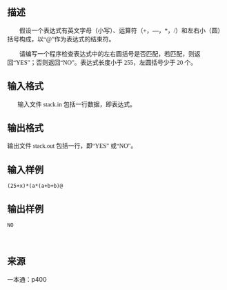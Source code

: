 ## 描述

<p class="MsoNormal" style="text-indent:21pt;"> <span style="font-family:宋体;"><span>假设一个表达式有英文字母（小写）、运算符（</span></span><span style="font-family:'Times New Roman';">+</span><span style="font-family:宋体;"><span>，</span>—，</span><span style="font-family:'Times New Roman';">*</span><span style="font-family:宋体;"><span>，</span></span><span style="font-family:'Times New Roman';">/</span><span style="font-family:宋体;"><span>）和左右小（圆）括号构成，以</span>“</span><span style="font-family:'Times New Roman';">@</span><span style="font-family:宋体;">”作为表达式的结束符。</span> </p> <p class="MsoNormal" style="text-indent:21pt;"> <span style="font-family:宋体;">请编写一个程序检查表达式中的左右圆括号是否匹配，若匹配，则返回“</span><span style="font-family:'Times New Roman';">YES</span><span style="font-family:宋体;">”；否则返回“</span><span style="font-family:'Times New Roman';">NO</span><span style="font-family:宋体;">”。表达式长度小于 </span><span style="font-family:'Times New Roman';">255</span><span style="font-family:宋体;"><span>，左圆括号少于</span> </span><span style="font-family:'Times New Roman';">20</span><span style="font-family:宋体;"> <span>个。</span></span><span style="font-family:宋体;"></span> </p>

## 输入格式

<p class="MsoNormal" style="margin-left:18pt;"> <span style="font-size:10.5pt;font-family:宋体;"><span>输入文件</span> </span><span style="font-size:10.5pt;font-family:'Times New Roman';">stack.in</span><span style="font-size:10.5pt;font-family:宋体;"> <span>包括一行数据，即表达式。</span></span> </p>

## 输出格式

<p class="MsoNormal"> <span style="font-size:10.5pt;font-family:宋体;"><span>输出文件</span> </span><span style="font-size:10.5pt;font-family:'Times New Roman';">stack.out</span><span style="font-size:10.5pt;font-family:宋体;"> <span>包括一行，即</span>“</span><span style="font-size:10.5pt;font-family:'Times New Roman';">YES</span><span style="font-size:10.5pt;font-family:宋体;">” 或“</span><span style="font-size:10.5pt;font-family:'Times New Roman';">NO</span><span style="font-size:10.5pt;font-family:宋体;">”。</span> </p>

## 输入样例

```plaintext
(25+x)*(a*(a+b+b)@ 
```

## 输出样例

```plaintext
NO 
```



 

## 来源

一本通：p400

